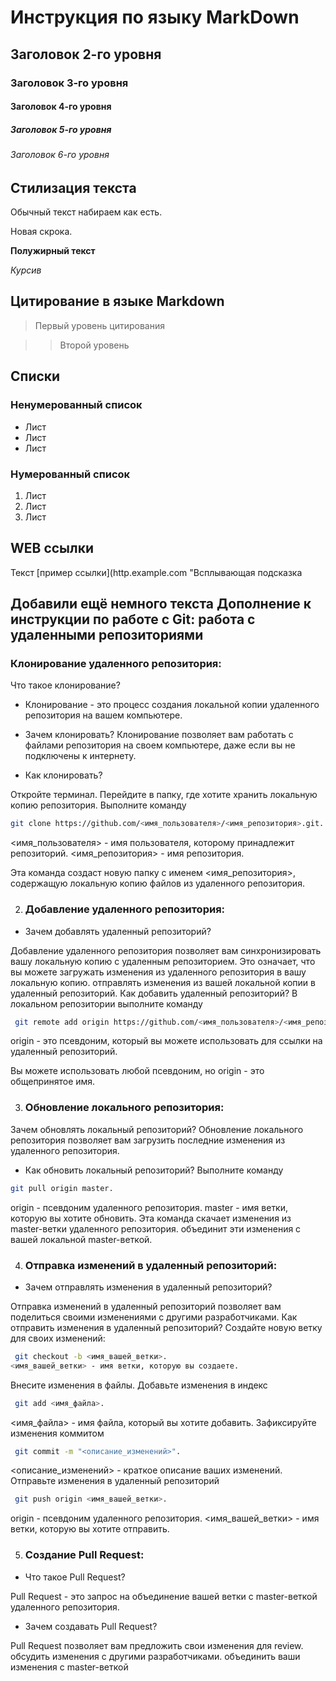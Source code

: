 # Инструкция по языку MarkDown

## Заголовок 2-го уровня 

### Заголовок 3-го уровня

#### Заголовок 4-го уровня  
   
##### Заголовок 5-го уровня 

###### Заголовок 6-го уровня

## Стилизация текста 

Обычный текст набираем как есть. 

Новая скрока.

**Полужирный текст**

*Курсив*

## Цитирование в языке Markdown

> Первый уровень цитирования

>> Второй уровень

## Списки

### Ненумерованный список
* Лист
* Лист
* Лист

### Нумерованный список
1. Лист
2. Лист
3. Лист

## WEB ссылки
Текст [пример ссылки](http.example.com "Всплывающая подсказка

## Добавили ещё немного текста Дополнение к инструкции по работе с Git: работа с удаленными репозиториями


  ### Клонирование удаленного репозитория:

Что такое клонирование?
* Клонирование - это процесс
 создания локальной копии удаленного репозитория на вашем компьютере.

* Зачем клонировать?
 Клонирование позволяет вам работать с файлами репозитория на своем компьютере, даже если вы не подключены к интернету.
* Как клонировать?

Откройте терминал.
Перейдите в папку, где хотите хранить локальную копию репозитория.
Выполните команду 
```sh
git clone https://github.com/<имя_пользователя>/<имя_репозитория>.git.
```
<имя_пользователя> - имя пользователя, которому принадлежит репозиторий.
<имя_репозитория> - имя репозитория.

Эта команда создаст новую папку с именем <имя_репозитория>, содержащую локальную копию файлов из удаленного репозитория.

2. ###  Добавление удаленного репозитория:

* Зачем добавлять удаленный репозиторий?

Добавление удаленного репозитория позволяет вам синхронизировать вашу локальную копию с удаленным репозиторием.
Это означает, что вы можете
загружать изменения из удаленного репозитория в вашу локальную копию.
отправлять изменения из вашей локальной копии в удаленный репозиторий.
Как добавить удаленный репозиторий?
В локальном репозитории выполните команду
``````sh
 git remote add origin https://github.com/<имя_пользователя>/<имя_репозитория>.git.
``````
origin - это псевдоним, который вы можете использовать для ссылки на удаленный репозиторий.

Вы можете использовать любой псевдоним, но origin - это общепринятое имя.

3. ###  Обновление локального репозитория:

Зачем обновлять локальный репозиторий?
Обновление локального репозитория позволяет вам загрузить последние изменения из удаленного репозитория.

* Как обновить локальный репозиторий?
Выполните команду 
```sh 
git pull origin master.
```
origin - псевдоним удаленного репозитория.
master - имя ветки, которую вы хотите обновить.
Эта команда
скачает изменения из master-ветки удаленного репозитория.
объединит эти изменения с вашей локальной master-веткой.

4. ### Отправка изменений в удаленный репозиторий:

* Зачем отправлять изменения в удаленный репозиторий?

Отправка изменений в удаленный репозиторий позволяет вам поделиться своими изменениями с другими разработчиками.
Как отправить изменения в удаленный репозиторий?
Создайте новую ветку для своих изменений:
```sh
 git checkout -b <имя_вашей_ветки>.
<имя_вашей_ветки> - имя ветки, которую вы создаете.
```
Внесите изменения в файлы.
Добавьте изменения в индекс
``````sh
 git add <имя_файла>.
 ``````
<имя_файла> - имя файла, который вы хотите добавить.
Зафиксируйте изменения коммитом
```sh
 git commit -m "<описание_изменений>".
 ```
<описание_изменений> - краткое описание ваших изменений.
Отправьте изменения в удаленный репозиторий
``````sh
 git push origin <имя_вашей_ветки>.
 ``````
origin - псевдоним удаленного репозитория.
<имя_вашей_ветки> - имя ветки, которую вы хотите отправить.

5. ### Создание Pull Request:

* Что такое Pull Request?

Pull Request - это запрос на объединение вашей ветки с master-веткой удаленного репозитория.
* Зачем создавать Pull Request?

Pull Request позволяет вам
предложить свои изменения для review.
обсудить изменения с другими разработчиками.
объединить ваши изменения с master-веткой